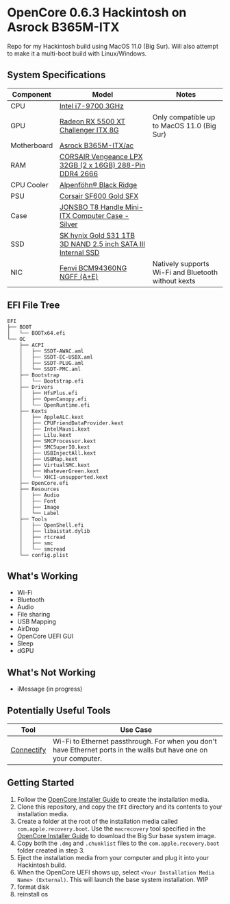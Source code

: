 # OpenCore 0.6.3 Hackintosh on Asrock B365M-ITX

Repo for my Hackintosh build using MacOS 11.0 (Big Sur). Will also attempt to make it a multi-boot build with Linux/Windows.

## System Specifications

| Component   | Model                                                                                                                                                         | Notes                                             |
|-------------|---------------------------------------------------------------------------------------------------------------------------------------------------------------|---------------------------------------------------|
| CPU         | [Intel i7-9700 3GHz](https://ark.intel.com/content/www/us/en/ark/products/191792/intel-core-i7-9700-processor-12m-cache-up-to-4-70-ghz.html)                  |                                                   |
| GPU         | [Radeon RX 5500 XT Challenger ITX 8G](https://www.asrock.com/Graphics-Card/AMD/Radeon%20RX%205500%20XT%20Challenger%20ITX%208G/)                                              | Only compatible up to MacOS 11.0 (Big Sur)   |
| Motherboard | [Asrock B365M-ITX/ac](https://www.asrock.com/MB/Intel/B365M-ITXac/index.asp)                                                                                  |                                                   |
| RAM         | [CORSAIR Vengeance LPX 32GB (2 x 16GB) 288-Pin DDR4 2666](https://www.corsair.com/us/en/Categories/Products/Memory/VENGEANCE-LPX/p/CMK32GX4M2A2666C16)        |                                                   |
| CPU Cooler  | [Alpenföhn® Black Ridge](https://www.alpenfoehn.de/produkte/cpu-kuehler/black-ridge)                                                                          |                                                   |
| PSU         | [Corsair SF600 Gold SFX](https://www.corsair.com/us/en/Categories/Products/Power-Supply-Units/SF-Series%E2%84%A2-80-PLUS-Gold-Power-Supplies/p/CP-9020105-NA) |                                                   |
| Case        | [JONSBO T8 Handle Mini-ITX Computer Case - Silver](https://www.jonsbo.com/en/products/t8silver.html)                                                          
| SSD         | [SK hynix Gold S31 1TB 3D NAND 2.5 inch SATA III Internal SSD](https://ssd.skhynix.com/GoldS31.html)
| NIC         | [Fenvi BCM94360NG NGFF (A+E)](https://smile.amazon.com/gp/product/B083YXS7VF/ref=ppx_yo_dt_b_asin_title_o04_s00?ie=UTF8&psc=1) | Natively supports Wi-Fi and Bluetooth without kexts      

## EFI File Tree

```
EFI
├── BOOT
│   └── BOOTx64.efi
└── OC
    ├── ACPI
    │   ├── SSDT-AWAC.aml
    │   ├── SSDT-EC-USBX.aml
    │   ├── SSDT-PLUG.aml
    │   └── SSDT-PMC.aml
    ├── Bootstrap
    │   └── Bootstrap.efi
    ├── Drivers
    │   ├── HfsPlus.efi
    │   ├── OpenCanopy.efi
    │   └── OpenRuntime.efi
    ├── Kexts
    │   ├── AppleALC.kext
    │   ├── CPUFriendDataProvider.kext
    │   ├── IntelMausi.kext
    │   ├── Lilu.kext
    │   ├── SMCProcessor.kext
    │   ├── SMCSuperIO.kext
    │   ├── USBInjectAll.kext
    │   ├── USBMap.kext
    │   ├── VirtualSMC.kext
    │   ├── WhateverGreen.kext
    │   └── XHCI-unsupported.kext
    ├── OpenCore.efi
    ├── Resources
    │   ├── Audio
    │   ├── Font
    │   ├── Image
    │   └── Label
    ├── Tools
    │   ├── OpenShell.efi
    │   ├── libaistat.dylib
    │   ├── rtcread
    │   ├── smc
    │   └── smcread
    └── config.plist
```

## What's Working
* Wi-Fi
* Bluetooth
* Audio
* File sharing
* USB Mapping
* AirDrop
* OpenCore UEFI GUI
* Sleep
* dGPU
## What's Not Working
* iMessage (in progress)
## Potentially Useful Tools
| Tool                                     | Use Case                                                                                                          |
|------------------------------------------|-------------------------------------------------------------------------------------------------------------------|
| [Connectify](https://www.connectify.me/) | Wi-Fi to Ethernet passthrough. For when you don't have Ethernet ports in the walls but have one on your computer. |

## Getting Started
1. Follow the [OpenCore Installer Guide](https://dortania.github.io/OpenCore-Install-Guide/installer-guide/) to create the installation media.
2. Clone this repository, and copy the `EFI` directory and its contents to your installation media.
3. Create a folder at the root of the installation media called `com.apple.recovery.boot`. Use the `macrecovery` tool specified in the [OpenCore Installer Guide](https://dortania.github.io/OpenCore-Install-Guide/installer-guide/) to download the Big Sur base system image.
4. Copy both the `.dmg` and `.chunklist` files to the `com.apple.recovery.boot` folder created in step 3.
5. Eject the installation media from your computer and plug it into your Hackintosh build.
6. When the OpenCore UEFI shows up, select `<Your Installation Media Name> (External)`. This will launch the base system installation.
WIP
7. format disk
8. reinstall os
